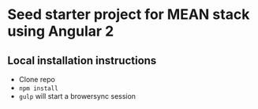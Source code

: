 # Seed starter project for MEAN stack using Angular 2

## Local installation instructions

- Clone repo
- `npm install`
- `gulp` will start a browersync session

